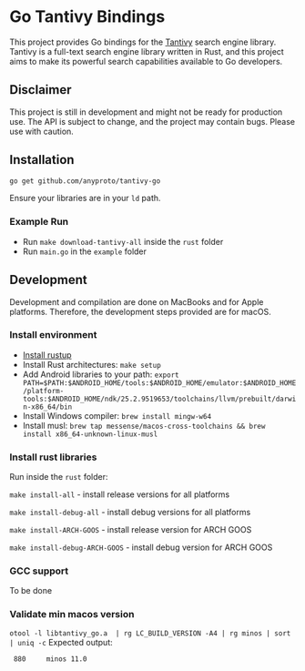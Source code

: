 # Go Tantivy Bindings

This project provides Go bindings for the [Tantivy](https://github.com/quickwit-oss/tantivy) search engine library. Tantivy is a full-text search engine library written in Rust, and this project aims to make its powerful search capabilities available to Go developers.

## Disclaimer
This project is still in development and might not be ready for production use. The API is subject to change, and the project may contain bugs. Please use with caution.

## Installation

```bash
go get github.com/anyproto/tantivy-go
```

Ensure your libraries are in your `ld` path.

### Example Run
- Run `make download-tantivy-all` inside the `rust` folder
- Run `main.go` in the `example` folder

## Development
Development and compilation are done on MacBooks and for Apple platforms. Therefore, the development steps provided are for macOS.

### Install environment
- [Install rustup](https://rust-lang.github.io/rustup/installation/other.html)
- Install Rust architectures: `make setup`
- Add Android libraries to your path: `export PATH=$PATH:$ANDROID_HOME/tools:$ANDROID_HOME/emulator:$ANDROID_HOME/platform-tools:$ANDROID_HOME/ndk/25.2.9519653/toolchains/llvm/prebuilt/darwin-x86_64/bin`
- Install Windows compiler:  `brew install mingw-w64`
- Install musl: `brew tap messense/macos-cross-toolchains && brew install x86_64-unknown-linux-musl`

### Install rust libraries
Run inside the `rust` folder:

`make install-all` - install release versions for all platforms

`make install-debug-all` - install debug versions for all platforms

`make install-ARCH-GOOS` - install release version for ARCH GOOS

`make install-debug-ARCH-GOOS` - install debug version for ARCH GOOS

### GCC support
To be done

### Validate min macos version

`otool -l libtantivy_go.a  | rg LC_BUILD_VERSION -A4 | rg minos | sort | uniq -c`
Expected output:
```
 880     minos 11.0
```
